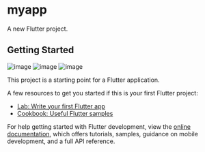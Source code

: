 # myapp

A new Flutter project.

## Getting Started
![image](https://github.com/user-attachments/assets/fc617030-bf4c-4464-bcf9-524495320926)
![image](https://github.com/user-attachments/assets/c1bd0e18-d1b1-43cc-9da8-e4c9d6375b99)
![image](https://github.com/user-attachments/assets/3e91ff43-b4ef-4c9a-98b0-af2c38b1a755)

This project is a starting point for a Flutter application.

A few resources to get you started if this is your first Flutter project:

- [Lab: Write your first Flutter app](https://docs.flutter.dev/get-started/codelab)
- [Cookbook: Useful Flutter samples](https://docs.flutter.dev/cookbook)

For help getting started with Flutter development, view the
[online documentation](https://docs.flutter.dev/), which offers tutorials,
samples, guidance on mobile development, and a full API reference.
